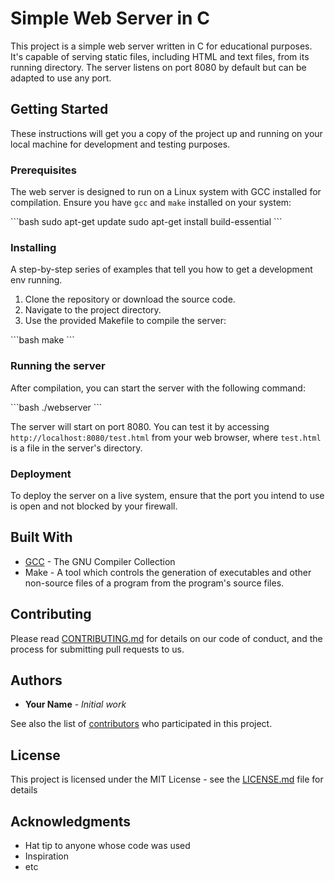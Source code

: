 # Simple Web Server in C

This project is a simple web server written in C for educational purposes. It's capable of serving static files, including HTML and text files, from its running directory. The server listens on port 8080 by default but can be adapted to use any port.

## Getting Started

These instructions will get you a copy of the project up and running on your local machine for development and testing purposes.

### Prerequisites

The web server is designed to run on a Linux system with GCC installed for compilation. Ensure you have `gcc` and `make` installed on your system:

\```bash
sudo apt-get update
sudo apt-get install build-essential
\```

### Installing

A step-by-step series of examples that tell you how to get a development env running.

1. Clone the repository or download the source code.
2. Navigate to the project directory.
3. Use the provided Makefile to compile the server:

\```bash
make
\```

### Running the server

After compilation, you can start the server with the following command:

\```bash
./webserver
\```

The server will start on port 8080. You can test it by accessing `http://localhost:8080/test.html` from your web browser, where `test.html` is a file in the server's directory.

### Deployment

To deploy the server on a live system, ensure that the port you intend to use is open and not blocked by your firewall.

## Built With

* [GCC](https://gcc.gnu.org/) - The GNU Compiler Collection
* Make - A tool which controls the generation of executables and other non-source files of a program from the program's source files.

## Contributing

Please read [CONTRIBUTING.md](CONTRIBUTING.md) for details on our code of conduct, and the process for submitting pull requests to us.

## Authors

* **Your Name** - *Initial work*

See also the list of [contributors](https://github.com/your/project/contributors) who participated in this project.

## License

This project is licensed under the MIT License - see the [LICENSE.md](LICENSE.md) file for details

## Acknowledgments

* Hat tip to anyone whose code was used
* Inspiration
* etc
